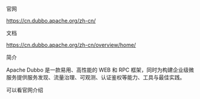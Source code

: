 官网

https://cn.dubbo.apache.org/zh-cn/

文档

https://cn.dubbo.apache.org/zh-cn/overview/home/



简介

Apache Dubbo 是一款易用、高性能的 WEB 和 RPC 框架，同时为构建企业级微服务提供服务发现、流量治理、可观测、认证鉴权等能力、工具与最佳实践。

可以看官网介绍





